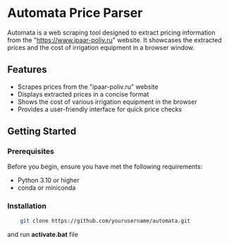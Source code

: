 # Automata Price Parser

Automata is a web scraping tool designed to extract pricing information from the "https://www.ipaar-poliv.ru" website. It showcases the extracted prices and the cost of irrigation equipment in a browser window.

## Features

- Scrapes prices from the "ipaar-poliv.ru" website
- Displays extracted prices in a concise format
- Shows the cost of various irrigation equipment in the browser
- Provides a user-friendly interface for quick price checks

## Getting Started

### Prerequisites

Before you begin, ensure you have met the following requirements:

- Python 3.10 or higher
- conda or miniconda

### Installation

```sh
    git clone https://github.com/yourusername/automata.git
```
and run **activate.bat** file
